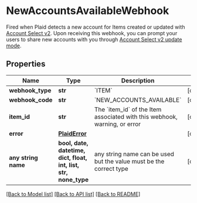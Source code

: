 # NewAccountsAvailableWebhook

Fired when Plaid detects a new account for Items created or updated with [Account Select v2](https://plaid.com/docs/link/customization/#account-select). Upon receiving this webhook, you can prompt your users to share new accounts with you through [Account Select v2 update mode](https://plaid.com/docs/link/update-mode/#using-update-mode-to-request-new-accounts).

## Properties
Name | Type | Description | Notes
------------ | ------------- | ------------- | -------------
**webhook_type** | **str** | &#x60;ITEM&#x60; | [optional] 
**webhook_code** | **str** | &#x60;NEW_ACCOUNTS_AVAILABLE&#x60; | [optional] 
**item_id** | **str** | The &#x60;item_id&#x60; of the Item associated with this webhook, warning, or error | [optional] 
**error** | [**PlaidError**](PlaidError.md) |  | [optional] 
**any string name** | **bool, date, datetime, dict, float, int, list, str, none_type** | any string name can be used but the value must be the correct type | [optional]

[[Back to Model list]](../README.md#documentation-for-models) [[Back to API list]](../README.md#documentation-for-api-endpoints) [[Back to README]](../README.md)


